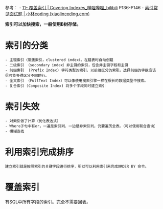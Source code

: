 参考：
	- [11- 覆盖索引 | Covering Indexes_哔哩哔哩_bilibili](https://www.bilibili.com/video/BV1UE41147KC?p=145&spm_id_from=pageDriver&vd_source=690debabc37d1d1cda4519d9c4d8dfd5) P136-P146
	- [索引常见面试题 | 小林coding (xiaolincoding.com)](https://xiaolincoding.com/mysql/index/index_interview.html#%E4%BB%80%E4%B9%88%E6%98%AF%E7%B4%A2%E5%BC%95)

**索引可以加快搜索，一般使用B树存储。**

# 索引的分类

	- 主键索引（聚簇索引，clustered index）。在建表时自动创建
	- 二级索引 （secondary index）非主键的索引，包含非主键字段和主键
	- 前缀索引  (Prefix Index) 字符类型的索引，以前缀区分的索引。选择前缀的字数应该尽可能多得区分不同的行。
	- 全文索引 （FullText Index）可以像使用搜索引擎一样在很长的数据类型中搜索。
	- 复合索引 (Composite Index) 将多个字段同时建立索引   

# 索引失效 

	- 对索引做了计算（优化表达式）
	- Where子句中有or，一遍是索引列，一边是非索引列，仍要遍历全表。（可以使用联合查询）
	- 模糊查找 
	

# 利用索引完成排序
	建立索引就是按照索引的关键字段进行排序，所以可以利用索引来完成ORDER BY 命令。
# 覆盖索引
有SQL中所有字段的索引。完全不需要回表。